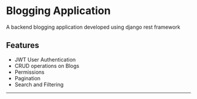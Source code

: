 # Blogging Application
A backend blogging application developed using django rest framework

## Features

* JWT User Authentication
* CRUD operations on Blogs
* Permissions
* Pagination
* Search and Filtering

---
